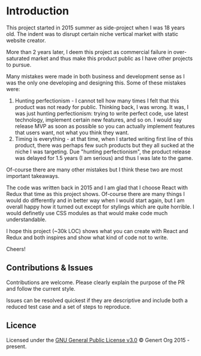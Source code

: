 # Introduction

This project started in 2015 summer as side-project when I was 18 years old. The indent was to disrupt certain niche vertical market with static website creator.

More than 2 years later, I deem this project as commercial failure in over-saturated market and thus make this product public as I have other projects to pursue.

Many mistakes were made in both business and development sense as I was the only one developing and designing this. Some of these mistakes were:
1) Hunting perfectionism - I cannot tell how many times I felt that this product was not ready for public. Thinking back, I was wrong. It was, I was just hunting perfectionism: trying to write perfect code, use latest technology, implement certain new features, and so on. I would say release MVP as soon as possible so you can actually implement features that users want, not what you think they want.
2) Timing is everything - at that time, when I started writing first line of this product, there was perhaps few such products but they all sucked at the niche I was targeting. Due "hunting perfectionism", the product release was delayed for 1.5 years (I am serious) and thus I was late to the game.

Of-course there are many other mistakes but I think these two are most important takeaways.

The code was written back in 2015 and I am glad that I choose React with Redux that time as this project shows. Of-course there are many things I would do differently and in better way when I would start again, but I am overall happy how it turned out except for stylings which are quite horrible. I would definetly use CSS modules as that would make code much understandable.

I hope this project (~30k LOC) shows what you can create with React and Redux and both inspires and show what kind of code not to write.

Cheers!

## Contributions & Issues
Contributions are welcome. Please clearly explain the purpose of the PR and follow the current style.

Issues can be resolved quickest if they are descriptive and include both a reduced test case and a set of steps to reproduce.

## Licence
Licensed under the [GNU General Public License v3.0](LICENCE) © Genert Org 2015 - present.
